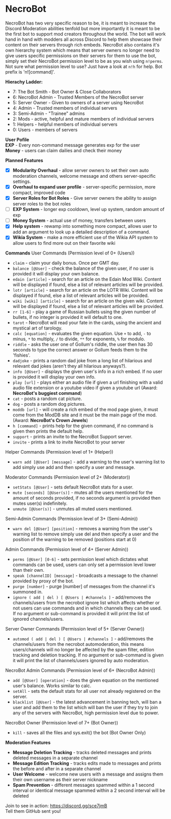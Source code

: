 # NecroBot
NecroBot has two very specific reason to be, it is meant to increase the Discord Moderation abilities tenfold but more importantly it is meant to be the first bot to support mod creators throughout the world. The bot will work hand in hand with modders all across Discord to help them showcase their content on their servers through rich embeds. NecroBot also contains it's own hierarchy system which means that server owners no longer need to give users specific permissions on their servers for them to use the bot, simply set their NecroBot permission level to be as you wish using `n!perms`. Not sure what permission level to use? Just have a look at `n!h` for help. Bot prefix is 'n![command]'.

__Hierachy Ladder:__
* 7: The Bot Smith - Bot Owner & Close Collaborators
* 6: NecroBot Admin - Trusted Members of the NecroBot server
* 5: Server Owner - Given to owners of a server using NecroBot
* 4: Admin - Trusted members of individual servers
* 3: Semi-Admin - "Trainee" admins
* 2: Mods - active, helpful and mature members of individual servers
* 1: Helpers - helpful members of individual servers
* 0: Users - members of servers

__User Pofile__ <br>
**EXP** - Every non-command message generates exp for the user <br>
**Money** - users can claim dailies and check their money

__Planned Features__
* [x] **Modularity Overhaul** - allow server owners to set their own auto moderation channels, welcome message and others server-specific settings.
* [x] **Overhaul to expand user profile** - server-specific permission, more compact, improved code
* [X] **Server Roles for Bot Roles** - Give server owners the ability to assign server roles to the bot roles
* [ ] **EXP System** - longer exp cooldown, level up system, random amount of exp
* [ ] **Money System** - actual use of money, transfers between users
* [x] **Help system** - rewamp into something more compact, allows user to add an argument to look up a detailed description of a command.
* [x] **Wikia System** - make a more efficient use of the Wikia API system to allow users to find more out on their favorite wiki

__Commands__
User Commands (Permission level of 0+ (Users))
* `claim` - claim your daily bonus. Once per GMT day.
* `balance [@User]` - check the balance of the given user, if no user is provided it will display your own balance.
* `edain [article]` - search for an article on the Edain Mod Wiki. Content will be displayed if found, else a list of relevant articles will be provided.
* `lotr [article]` - search for an article on the LOTR Wiki. Content will be displayed if found, else a list of relevant articles will be provided.
* `wiki [wiki] [article]` - search for an article on the given wiki. Content will be displayed if found, else a list of relevant articles will be provided.
* `rr [1-6]` - play a game of Russian bullets using the given number of bullets, if no integer is provided it will default to one.
* `tarot` - NecroBot will read your fate in the cards, using the ancient and mystical art of tarology.
* `calc [equation]` - evaluates the given equation. Use `+` to add, `-` to minus, `*` to multiply, `/` to divide, `**` for exponents, `%` for modulo.
* `riddle` - asks the user one of Gollum's riddle, the user then has 30 seconds to type the correct answer or Gollum feeds them to the 'fishies'.
* `dadjoke` - prints a random dad joke from a long list of hilarious and relevant dad jokes (aren't they all hilarious anyways?).
* `info [@User]` - displays the given user's info in a rich embed. If no user is provided it will display your own info.
* `play [url]` - plays either an audio file if given a url finishing with a valid audio file extension or a youtube video if given a youtube url (Award: **NecroBot's buggiest command**)
* `cat` - posts a random cat picture.
* `dog` - posts a random dog pictures.
* `moddb [url]` - will create a rich embed of the mod page given, it must come from the ModDB site and it must be the main page of the mod. (Award: **NecroBot's Crown Jewels**)
* `h [command]` - prints help for the given command, if no command is given then prints the default help.
* `support` - prints an invite to the NecroBot Support server.
* `invite` - prints a link to invite NecroBot to your server

Helper Commands (Permission level of 1+ (Helper))
* `warn add [@User] [message]` - add a warning to the user's warning list to add simply use add and then specify a user and message.

Moderator Commands (Permission level of 2+ (Moderator))
* `setStats [@User]` - sets default NecroBot stats for a user.
* `mute [seconds] [@User(s)]` - mutes all the users mentioned for the amount of seconds provided, if no seconds argument is provided then mutes user(s) indefinitely.
* `unmute [@User(s)]` - unmutes all muted users mentioned.

Semi-Admin Commands (Permission level of 3+ (Semi-Admin))
* `warn del [@User] [position]` - removes a warning from the user's warning list to remove simply use del and then specify a user and the position of the warning to be removed (positions start at 0)

Admin Commands (Permission level of 4+ (Server Admin))
* `perms [@User] [0-6]` - sets permission level which dictates what commands can be used, users can only set a permission level lower than their own.
* `speak [channelID] [message]` - broadcasts a message to the channel provided by proxy of the bot.
* `purge [number]` - purge [number] of messages from the channel it's summoned in.
* `ignore ( add | del ) [ @Users | #channels ]` - add/removes the channels/users from the necrobot ignore list which affects whether or not users can use commands and in which channels they can be used. If no argument or sub-command is provided it will print the list of ignored channels/users.

Server Owner Commands (Permission level of 5+ (Server Owner))
* `automod ( add | del ) [ @Users | #channels ]` - add/removes the channels/users from the necrobot automoderation, this means users/channels will no longer be affected by the spam filter, edition tracking and deletion tracking. If no argument or sub-command is given it will print the list of channels/users ignored by auto moderation. 

NecroBot Admin Commands (Permission level of 6+ (NecroBot Admin))
* `add [@User] [operation]` - does the given equation on the mentioned user's balance. Works similar to calc.
* `setAll` - sets the default stats for all user not already registered on the server.
* `blacklist [@User]` - the latest advancement in banning tech, will ban a user and add them to the list which will ban the user if they try to join any of the servers with NecroBot, high permission level due to power.

NecroBot Owner (Permission level of 7+ (Bot Owner))
* `kill` - saves all the files and sys.exit() the bot (Bot Owner Only)


__Moderation Features__
* **Message Deletion Tracking** - tracks deleted messages and prints deleted messages in a separate channel
* **Message Edition Tracking** - tracks edits made to messages and prints the before and after in a separate channel
* **User Welcome** - welcome new users with a message and assigns them their own username as their server nickname
* **Spam Prevention** - different messages spammed within a 1 second interval or identical message spammed within a 2 second interval will be deleted

Join to see in action: https://discord.gg/sce7jmB <br>
Tell them GitHub sent you!

